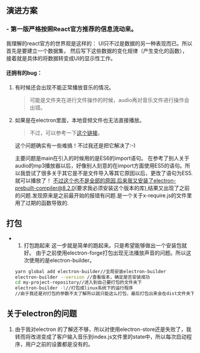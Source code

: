 ## 演进方案
### - 第一版严格按照React官方推荐的信息流动来。
  我理解的react官方的世界观是这样的：
    UI只不过是数据的另一种表现而已。所以首先是要建立一个数据集，
    然后写下这些数据的变化规律（产生变化的函数），
    接着就是具体的将数据转变成UI的显示性工作。
#### 还拥有的bug：
1. 有时候还会出现不能正常播放音乐的情况。
    
    > 可能是文件夹在进行文件操作的时候，audio再对音乐文件进行操作会出错。
    
2. 如果是在electron里面，本地音频文件也无法直接播放。

    > 不过，可以参考一下[这个链接](https://blog.csdn.net/qq_39050445/article/details/105066444)。
    
    这个问题确实有一些难搞！不过我还是把它解决了:-)
    
    主要问题是main在引入的时候用的是ES6的import语句。
    在参考了别人关于audio的mp3播放器以后，好像别人刻意的在import方面使用ES5的语句。所以我尝试了很多关于其它是不是文件导入等其它原因以后，更改了语句为ES5.就可以播放了！
    不过这个也不是全部的原因.后来我又安装了electron-prebuilt-compiler@8.2.0(要求我必须安装这个版本的库),结果又出现了之前的问题.发现原来是之前最开始的报错有问题.是一个关于x-require.js的文件里用了过期的函数导致的.

## 打包
- 1. 打包跑起来
  这一步就是简单的跑起来。只是希望能够做出一个安装包就好。
  由于之前使用electron-forge打包出现无法播放声音的问题。所以这次使用的是electron-builder。
  ```bash
  yarn global add electron-builder//全局安装electron-builder
  electron-builder --version //查看版本，确定是否安装成功
  cd my-project-repository//进入到自己要打包的文件夹下
  electron-builder -l//打包成linux系统下的运行程序
  //由于我还是对打包的参数不太了解所以就只能这么打包，最后打包出来会在dist文件夹下生成一个可以直接运行的appimage程序。算是能够解决基本要求。

## 关于electron的问题
  1. 由于我对electron 的了解还不够，所以对使用electron-store还是失败了，我转而将改进变成了客户输入音乐到index.js文件里的state中，所以每次启动程序，用户之前的设置都是没有的。
